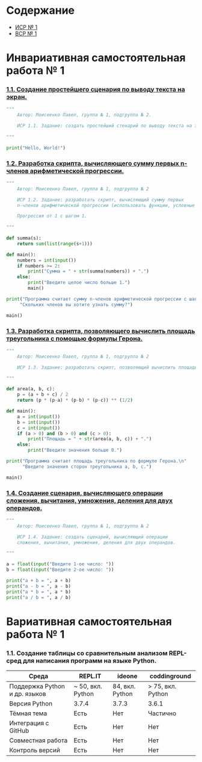 # Содержание
- [ИСР № 1](#инвариативная-самостоятельная-работа--1)
- [ВСР № 1](#вариативная-самостоятельная-работа--1)

# Инвариативная самостоятельная работа № 1

### [1.1. Создание простейшего сценария по выводу текста на экран.](https://repl.it/@Rakleed/programming-indepworkinvar1-1)
```python
"""
    Автор: Моисеенко Павел, группа № 1, подгруппа № 2.

    ИСР 1.1. Задание: создать простейший стенарий по выводу текста на экран.
    
"""

print("Hello, World!")
```

### [1.2. Разработка скрипта, вычисляющего сумму первых n-членов арифметической прогрессии.](https://repl.it/@Rakleed/programming-indepworkinvar1-2)
```python
"""
    Автор: Моисеенко Павел, группа № 1, подгруппа № 2

    ИСР 1.2. Задание: разработать скрипт, вычисляющий сумму первых 
    n-членов арифметической прогрессии (использовать функции, условные операторы).

    Прогрессия от 1 с шагом 1.
    
"""

def summa(s):
    return sum(list(range(s+1)))

def main():
    numbers = int(input())
    if numbers >= 2:
        print("Сумма = " + str(summa(numbers)) + ".")
    else:
        print("Введите целое число больше 1.")
        main()

print("Программа считает сумму n-членов арифметической прогрессии c шагом 1.\n"
     "Скольких членов вы хотите узнать сумму?")

main()
```

### [1.3. Разработка скрипта, позволяющего вычислить площадь треугольника с помощью формулы Герона.](https://repl.it/@Rakleed/programming-indepworkinvar1-3)
```python
"""
    Автор: Моисеенко Павел, группа № 1, подгруппа № 2

    ИСР 1.3. Задание: разработать скрипт, позволяющий вычислить площадь треугольника с помощью формулы Герона.

"""

def area(a, b, c):
    p = (a + b + c) / 2
    return (p * (p-a) * (p-b) * (p-c)) ** (1/2)

def main():
    a = int(input())
    b = int(input())
    c = int(input())
    if (a > 0) and (b > 0) and (c > 0):
        print("Площадь = " + str(area(a, b, c)) + ".")
    else:
        print("Введите значения больше 0.")

print("Программа считает площадь треугольника по формуле Герона.\n"
      "Введите значения сторон треугольника a, b, c.")

main()
```

### [1.4. Создание сценария, вычисляющего операции сложения, вычитания, умножения, деления для двух операндов.](https://repl.it/@Rakleed/programming-indepworkinvar1-4)
```python
"""
    Автор: Моисеенко Павел, группа № 1, подгруппа № 2

    ИСР 1.4. Задание: создать сценарий, вычисляющий операции 
    сложения, вычитания, умножения, деления для двух операндов.

"""

a = float(input("Введите 1-ое число: "))
b = float(input("Введите 2-ое число: "))

print("a + b = ", a + b)
print("a - b = ", a - b)
print("a * b = ", a * b)
print("a / b = ", a / b)
```

# Вариативная самостоятельная работа № 1

### 1.1. Создание таблицы со сравнительным анализом REPL-сред для написания программ на языке Python.
| Среда                         | REPL.IT           | ideone          | coddinground      |
|-------------------------------|-------------------|-----------------|-------------------|
| Поддержка Python и др. языков | ~ 50, вкл. Python | 84, вкл. Python | > 75, вкл. Python |
| Версия Python                 | 3.7.4             | 3.7.3           | 3.6.1             |
| Тёмная тема                   | Есть              | Нет             | Частично          |
| Интеграция с GitHub           | Есть              | Нет             | Нет               |
| Совместная работа             | Есть              | Нет             | Нет               |
| Контроль версий               | Есть              | Нет             | Нет               |
